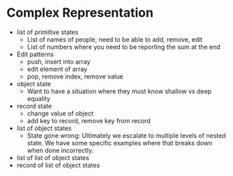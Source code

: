 # Complex Representation

* list of primitive states
  * List of names of people, need to be able to add, remove, edit
  * List of numbers where you need to be reporting the sum at the end
* Edit patterns
  * push, insert into array
  * edit element of array
  * pop, remove index, remove value
* object state
  * Want to have a situation where they must know shallow vs deep equality
* record state
  * change value of object
  * add key to record, remove key from record
* list of object states
  * State gone wrong: Ultimately we escalate to multiple levels of nested state. We have some specific examples where that breaks down when done incorrectly.
* list of list of object states
* record of list of object states
